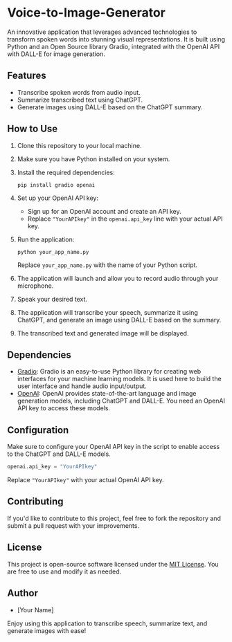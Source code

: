 # Voice-to-Image-Generator
An innovative application that leverages advanced technologies to transform spoken words into stunning visual representations. It is built using Python and an Open Source library Gradio, integrated with the OpenAI API with DALL-E for image generation.

## Features

- Transcribe spoken words from audio input.
- Summarize transcribed text using ChatGPT.
- Generate images using DALL-E based on the ChatGPT summary.

## How to Use

1. Clone this repository to your local machine.

2. Make sure you have Python installed on your system.

3. Install the required dependencies:

   ```
   pip install gradio openai
   ```

4. Set up your OpenAI API key:

   - Sign up for an OpenAI account and create an API key.
   - Replace `"YourAPIkey"` in the `openai.api_key` line with your actual API key.

5. Run the application:

   ```
   python your_app_name.py
   ```

   Replace `your_app_name.py` with the name of your Python script.

6. The application will launch and allow you to record audio through your microphone.

7. Speak your desired text.

8. The application will transcribe your speech, summarize it using ChatGPT, and generate an image using DALL-E based on the summary.

9. The transcribed text and generated image will be displayed.

## Dependencies

- [Gradio](https://gradio.app/): Gradio is an easy-to-use Python library for creating web interfaces for your machine learning models. It is used here to build the user interface and handle audio input/output.
- [OpenAI](https://beta.openai.com/): OpenAI provides state-of-the-art language and image generation models, including ChatGPT and DALL-E. You need an OpenAI API key to access these models.

## Configuration

Make sure to configure your OpenAI API key in the script to enable access to the ChatGPT and DALL-E models.

```python
openai.api_key = "YourAPIkey"
```

Replace `"YourAPIkey"` with your actual OpenAI API key.

## Contributing

If you'd like to contribute to this project, feel free to fork the repository and submit a pull request with your improvements.

## License

This project is open-source software licensed under the [MIT License](LICENSE). You are free to use and modify it as needed.

## Author

- [Your Name]

Enjoy using this application to transcribe speech, summarize text, and generate images with ease!
